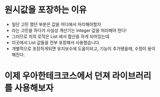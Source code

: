# 원시값을 포장하는 이유 
- 일단 고민 했던 부분은 값을 어디에서 처리해야할지 
- 라는 고민을 하다가 사실상 계산기는 Integer 값을 처리해야 한다! 
- 그러므로 저의 로직은 List<Integer> 에서 합산을 하게 되어있는데
- 이곳에서 List<Ineger> 값들을 전부 포장해서 사용했습니다.
- 개별적으로 포장하게되면 유지보수에 도움이되고, 기능이 추가됐을때, 수정이 용이해진다. 



# 이제 우아한테크코스에서 던져 라이브러리를 사용해보자 
